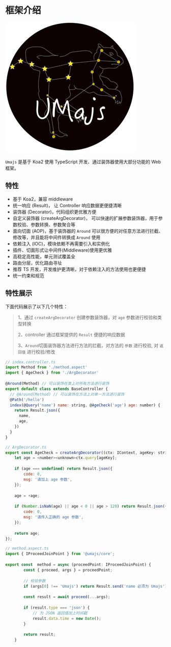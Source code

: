# 框架介绍

![image](../../public/images/UMajs.png)

`Umajs` 是基于 Koa2 使用 TypeScript 开发、通过装饰器使用大部分功能的 Web 框架。

## 特性

- 基于 Koa2，兼容 middleware
- 统一响应 (Result)， 让 Controller 响应数据更便捷清晰
- 装饰器 (Decorator)，代码组织更优雅方便
- 自定义装饰器 (createArgDecorator)， 可以快速的扩展参数装饰器，用于参数校验、参数转换、参数聚合等
- 面向切面 (AOP)，基于装饰器的 `Around` 可以很方便的对任意方法进行拦截、修改等，并且能将中间件转换成 `Around` 使用
- 依赖注入 (IOC)，模块依赖不再需要引入和实例化
- 插件、切面形式让中间件(Middleware)使用更优雅
- 高稳定高性能，单元测试覆盖全
- 路由分层，优化路由寻址
- 推荐 TS 开发，开发维护更清晰，对于依赖注入的方法使用也更便捷
- 统一约束和规范

## 特性展示

下面代码展示了以下几个特性：

> 1、通过 `createArgDecorator` 创建参数装饰器，对 `age` 参数进行校验和类型转换
>
> 2、controller 通过框架提供的 `Result` 便捷的响应数据
>
> 3、`Around`切面装饰器方法进行方法的拦截，对方法的 `参数` 进行校验, 对 `返回值` 进行校验/修改

```js
// index.controller.ts
import Method from './method.aspect'
import { AgeCheck } from './ArgDecorator'

@Around(Method) // 可以装饰在类上对所有方法进行装饰
export default class extends BaseController {
  // @Around(Method) // 可以装饰在方法上对单一方法进行装饰
  @Path('/hello')
  index(@Query('name') name: string, @AgeCheck('age') age: number) {
    return Result.json({
      name,
      age,
    })
  }
}
```

```js
// ArgDecorator.ts
export const AgeCheck = createArgDecorator((ctx: IContext, ageKey: string) => {
    let age = <number><unknown>ctx.query[ageKey];

    if (age === undefined) return Result.json({
        code: 0,
        msg: '请加上 age 参数',
    });

    age = +age;

    if (Number.isNaN(age) || age < 0 || age > 120) return Result.json({
        code: 0,
        msg: '请传入正确的 age 参数',
    });

    return age;
});
```

```js
// method.aspect.ts
import { IProceedJoinPoint } from '@umajs/core';

export const  method = async (proceedPoint: IProceedJoinPoint) {
        const { proceed, args } = proceedPoint;

        // 校验参数
        if (args[0] !== 'Umajs') return Result.send('name 必须为 Umajs');

        const result = await proceed(...args);

        if (result.type === 'json') {
            // 为 JSON 返回值加上时间戳
            result.data.time = new Date();
        }

        return result;
    }
```
